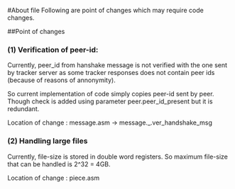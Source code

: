 #About file
Following are point of changes which may require code changes.

##Point of changes
### (1) Verification of peer-id:
Currently, peer_id from hanshake message is not verified with the one sent by tracker server as some tracker responses does not contain peer ids (because of reasons of annonymity).

So current implementation of code simply copies peer-id sent by peer. Though check is added using parameter peer.peer_id_present but it is redundant.

Location of change : message.asm -> message._.ver_handshake_msg

### (2) Handling large files
Currently, file-size is stored in double word registers. So maximum file-size that can be handled is 2^32 = 4GB. 

Location of change : piece.asm
